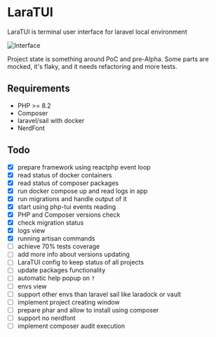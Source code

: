 # LaraTUI

LaraTUI is terminal user interface for laravel local environment

![Interface](./assets/interface.gif)

Project state is something around PoC and pre-Alpha. Some parts are mocked, it's flaky, and it needs refactoring and more tests.

## Requirements

- PHP >= 8.2
- Composer
- laravel/sail with docker
- NerdFont

## Todo

- [x] prepare framework using reactphp event loop
- [x] read status of docker containers
- [x] read status of composer packages
- [x] run docker compose up and read logs in app
- [x] run migrations and handle output of it
- [x] start using php-tui events reading
- [x] PHP and Composer versions check
- [x] check migration status
- [x] logs view
- [x] running artisan commands
- [ ] achieve 70% tests coverage
- [ ] add more info about versions updating
- [ ] LaraTUI config to keep status of all projects
- [ ] update packages functionality
- [ ] automatic help popup on `?`
- [ ] envs view
- [ ] support other envs than laravel sail like laradock or vault
- [ ] implement project creating window
- [ ] prepare phar and allow to install using composer
- [ ] support no nerdfont
- [ ] implement composer audit execution
